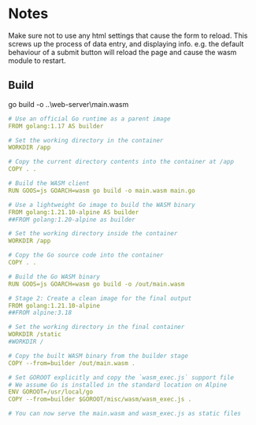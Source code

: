 # Notes

Make sure not to use any html settings that cause the form to reload.
This screws up the process of data entry, and displaying info.
e.g. the default behaviour of a submit button will reload the page and cause the wasm module to restart.


## Build

go build -o ..\web-server\main.wasm




```yml
# Use an official Go runtime as a parent image
FROM golang:1.17 AS builder

# Set the working directory in the container
WORKDIR /app

# Copy the current directory contents into the container at /app
COPY . .

# Build the WASM client
RUN GOOS=js GOARCH=wasm go build -o main.wasm main.go
```



```yml
# Use a lightweight Go image to build the WASM binary
FROM golang:1.21.10-alpine AS builder
##FROM golang:1.20-alpine as builder

# Set the working directory inside the container
WORKDIR /app

# Copy the Go source code into the container
COPY . .

# Build the Go WASM binary
RUN GOOS=js GOARCH=wasm go build -o /out/main.wasm

# Stage 2: Create a clean image for the final output
FROM golang:1.21.10-alpine
##FROM alpine:3.18

# Set the working directory in the final container
WORKDIR /static
#WORKDIR /

# Copy the built WASM binary from the builder stage
COPY --from=builder /out/main.wasm .

# Set GOROOT explicitly and copy the `wasm_exec.js` support file
# We assume Go is installed in the standard location on Alpine
ENV GOROOT=/usr/local/go
COPY --from=builder $GOROOT/misc/wasm/wasm_exec.js .

# You can now serve the main.wasm and wasm_exec.js as static files
```

